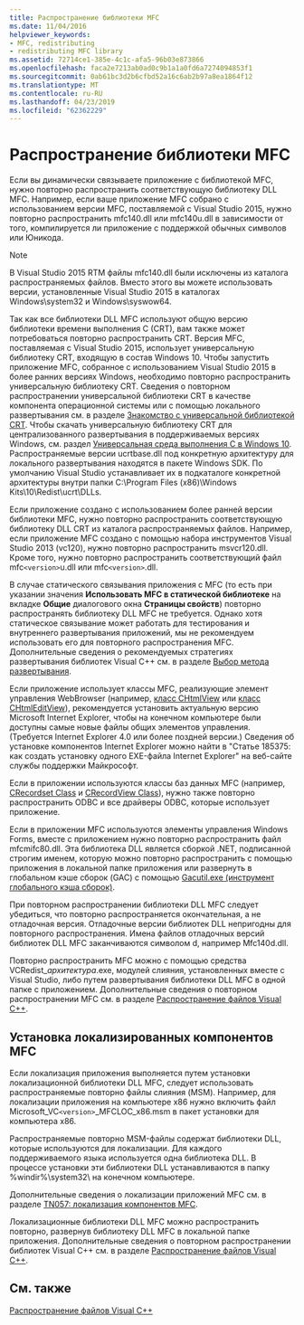```yaml
---
title: Распространение библиотеки MFC
ms.date: 11/04/2016
helpviewer_keywords:
- MFC, redistributing
- redistributing MFC library
ms.assetid: 72714ce1-385e-4c1c-afa5-96b03e873866
ms.openlocfilehash: faca2e7213ab0ad0c9b1a1a0fd6a7274094853f1
ms.sourcegitcommit: 0ab61bc3d2b6cfbd52a16c6ab2b97a8ea1864f12
ms.translationtype: MT
ms.contentlocale: ru-RU
ms.lasthandoff: 04/23/2019
ms.locfileid: "62362229"
---
```

# <a name="redistributing-the-mfc-library"></a>Распространение библиотеки MFC

Если вы динамически связываете приложение с библиотекой MFC, нужно повторно распространить соответствующую библиотеку DLL MFC. Например, если ваше приложение MFC собрано с использованием версии MFC, поставляемой с Visual Studio 2015, нужно повторно распространить mfc140.dll или mfc140u.dll в зависимости от того, компилируется ли приложение с поддержкой обычных символов или Юникода.

> [!NOTE]
>  В Visual Studio 2015 RTM файлы mfc140.dll были исключены из каталога распространяемых файлов. Вместо этого вы можете использовать версии, установленные Visual Studio 2015 в каталогах Windows\system32 и Windows\syswow64.

Так как все библиотеки DLL MFC используют общую версию библиотеки времени выполнения C (CRT), вам также может потребоваться повторно распространить CRT. Версия MFC, поставляемая с Visual Studio 2015, использует универсальную библиотеку CRT, входящую в состав Windows 10. Чтобы запустить приложение MFC, собранное с использованием Visual Studio 2015 в более ранних версиях Windows, необходимо повторно распространить универсальную библиотеку CRT. Сведения о повторном распространении универсальной библиотеки CRT в качестве компонента операционной системы или с помощью локального развертывания см. в разделе [Знакомство с универсальной библиотекой CRT](https://devblogs.microsoft.com/cppblog/introducing-the-universal-crt/). Чтобы скачать универсальную библиотеку CRT для централизованного развертывания в поддерживаемых версиях Windows, см. раздел [Универсальная среда выполнения C в Windows 10](https://www.microsoft.com/en-us/download/details.aspx?id=48234). Распространяемые версии ucrtbase.dll под конкретную архитектуру для локального развертывания находятся в пакете Windows SDK. По умолчанию Visual Studio устанавливает их в подкаталоге конкретной архитектуры внутри папки C:\Program Files (x86)\Windows Kits\10\Redist\ucrt\DLLs\.

Если приложение создано с использованием более ранней версии библиотеки MFC, нужно повторно распространить соответствующую библиотеку DLL CRT из каталога распространяемых файлов. Например, если приложение MFC создано с помощью набора инструментов Visual Studio 2013 (vc120), нужно повторно распространить msvcr120.dll. Кроме того, нужно повторно распространить соответствующий файл mfc`<version>`u.dll или mfc`<version>`.dll.

В случае статического связывания приложения с MFC (то есть при указании значения **Использовать MFC в статической библиотеке** на вкладке **Общие** диалогового окна **Страницы свойств**) повторно распространять библиотеку DLL MFC не требуется. Однако хотя статическое связывание может работать для тестирования и внутреннего развертывания приложений, мы не рекомендуем использовать его для повторного распространения MFC. Дополнительные сведения о рекомендуемых стратегиях развертывания библиотек Visual C++ см. в разделе [Выбор метода развертывания](choosing-a-deployment-method.md).

Если приложение использует классы MFC, реализующие элемент управления WebBrowser (например, [класс CHtmlView](../mfc/reference/chtmlview-class.md) или [класс CHtmlEditView](../mfc/reference/chtmleditview-class.md)), рекомендуется установить актуальную версию Microsoft Internet Explorer, чтобы на конечном компьютере были доступны самые новые файлы общих элементов управления. (Требуется Internet Explorer 4.0 или более поздней версии.) Сведения об установке компонентов Internet Explorer можно найти в "Статье 185375: как создать установку одного EXE-файла Internet Explorer" на веб-сайте службы поддержки Майкрософт.

Если в приложении используются классы баз данных MFC (например, [CRecordset Class](../mfc/reference/crecordset-class.md) и [CRecordView Class](../mfc/reference/crecordview-class.md)), нужно также повторно распространить ODBC и все драйверы ODBC, которые использует приложение.

Если в приложении MFC используются элементы управления Windows Forms, вместе с приложением нужно повторно распространить файл mfcmifc80.dll. Эта библиотека DLL является сборкой .NET, подписанной строгим именем, которую можно повторно распространить с помощью приложения в локальной папке приложения или развернуть в глобальном кэше сборок (GAC) с помощью [Gacutil.exe (инструмент глобального кэша сборок)](/dotnet/framework/tools/gacutil-exe-gac-tool).

При повторном распространении библиотеки DLL MFC следует убедиться, что повторно распространяется окончательная, а не отладочная версия. Отладочные версии библиотек DLL непригодны для повторного распространения. Имена файлов отладочных версий библиотек DLL MFC заканчиваются символом d, например Mfc140d.dll.

Повторно распространить MFC можно с помощью средства VCRedist_*архитектура*.exe, модулей слияния, установленных вместе с Visual Studio, либо путем развертывания библиотеки DLL MFC в одной папке с приложением. Дополнительные сведения о повторном распространении MFC см. в разделе [Распространение файлов Visual C++](redistributing-visual-cpp-files.md).

## <a name="installation-of-localized-mfc-components"></a>Установка локализированных компонентов MFC

Если локализация приложения выполняется путем установки локализационной библиотеки DLL MFC, следует использовать распространяемые повторно файлы слияния (MSM). Например, для локализации приложения на компьютере x86 нужно включить файл Microsoft_VC`<version>`_MFCLOC_x86.msm в пакет установки для компьютера x86.

Распространяемые повторно MSM-файлы содержат библиотеки DLL, которые используются для локализации. Для каждого поддерживаемого языка используется одна библиотека DLL. В процессе установки эти библиотеки DLL устанавливаются в папку %windir%\system32\ на конечном компьютере.

Дополнительные сведения о локализации приложений MFC см. в разделе [TN057: локализация компонентов MFC](../mfc/tn057-localization-of-mfc-components.md).

Локализационные библиотеки DLL MFC можно распространить повторно, развернув библиотеку DLL MFC в локальной папке приложения. Дополнительные сведения о повторном распространении библиотек Visual C++ см. в разделе [Распространение файлов Visual C++](redistributing-visual-cpp-files.md).

## <a name="see-also"></a>См. также

[Распространение файлов Visual C++](redistributing-visual-cpp-files.md)
